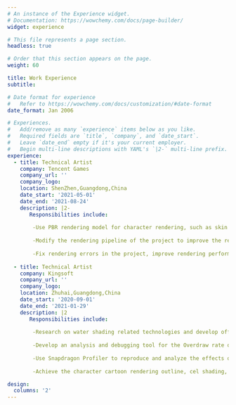 ```yaml
---
# An instance of the Experience widget.
# Documentation: https://wowchemy.com/docs/page-builder/
widget: experience

# This file represents a page section.
headless: true

# Order that this section appears on the page.
weight: 60

title: Work Experience
subtitle:

# Date format for experience
#   Refer to https://wowchemy.com/docs/customization/#date-format
date_format: Jan 2006

# Experiences.
#   Add/remove as many `experience` items below as you like.
#   Required fields are `title`, `company`, and `date_start`.
#   Leave `date_end` empty if it's your current employer.
#   Begin multi-line descriptions with YAML's `|2-` multi-line prefix.
experience:
  - title: Technical Artist
    company: Tencent Games
    company_url: ''
    company_logo: 
    location: ShenZhen,Guangdong,China
    date_start: '2021-05-01'
    date_end: '2021-08-24'
    description: |2-
       Responsibilities include:
        
        -Use PBR rendering model for character rendering, such as skin and eyeball rendering
        
        -Modify the rendering pipeline of the project to improve the rendering performance and quality of the project
        
        -Fix rendering errors in the project, improve rendering performance
        
  - title: Technical Artist
    company: Kingsoft
    company_url: ''
    company_logo: 
    location: Zhuhai,Guangdong,China
    date_start: '2020-09-01'
    date_end: '2021-01-29'
    description: |2
       Responsibilities include:
        
        -Research on water shading related technologies and develop offline FFT water.
        
        -Develop an analysis and debugging tool for the Overdraw rate of the mobile game terminal.
        
        -Use Snapdragon Profiler to reproduce and analyze the effects of mobile games.
        
        -Achieve the character cartoon rendering outline, cel shading, and multi-light source shadows under the URP pipeline.

design:
  columns: '2'
---
```


